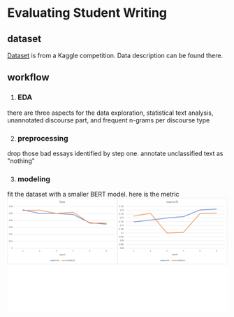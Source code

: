 # Evaluating Student Writing
## dataset
[Dataset](https://www.kaggle.com/c/feedback-prize-2021/data) is from a Kaggle competition. Data description can be found there.
## workflow
1. ### EDA
there are three aspects for the data exploration, statistical text analysis, unannotated discourse part, and frequent n-grams per discourse type

2. ### preprocessing
drop those bad essays identified by step one. annotate unclassified text as "nothing"

3. ### modeling
fit the dataset with a smaller BERT model. here is the metric
![](./metric.png)
